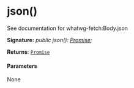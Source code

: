 # json()



See documentation for whatwg-fetch:Body.json

**Signature:** _public json(): [Promise](../../web-apis.api/class/promise.md)<any>;_

**Returns**: [`Promise`](../../web-apis.api/class/promise.md)<any>





#### Parameters
None


